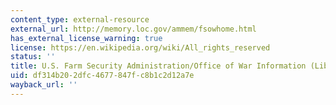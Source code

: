 ```yaml
---
content_type: external-resource
external_url: http://memory.loc.gov/ammem/fsowhome.html
has_external_license_warning: true
license: https://en.wikipedia.org/wiki/All_rights_reserved
status: ''
title: U.S. Farm Security Administration/Office of War Information (Library of Congress)
uid: df314b20-2dfc-4677-847f-c8b1c2d12a7e
wayback_url: ''
---
```

